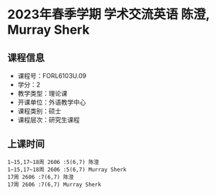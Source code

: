 # 2023年春季学期 学术交流英语 陈澄, Murray Sherk






## 课程信息

- 课程号：FORL6103U.09
- 学分：2
- 教学类型：理论课
- 开课单位：外语教学中心
- 课程类别：硕士
- 课程层次：研究生课程

## 上课时间

```
1~15,17~18周 2606 :5(6,7) 陈澄
1~15,17~18周 2606 :5(6,7) Murray Sherk
17周 2606 :7(6,7) 陈澄
17周 2606 :7(6,7) Murray Sherk
```

